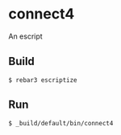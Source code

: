 connect4
=====

An escript

Build
-----

    $ rebar3 escriptize

Run
---

    $ _build/default/bin/connect4
